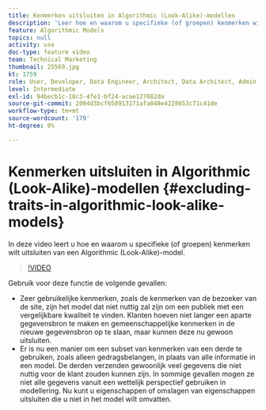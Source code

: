 ```yaml
---
title: Kenmerken uitsluiten in Algorithmic (Look-Alike)-modellen
description: 'Leer hoe en waarom u specifieke (of groepen) kenmerken wilt uitsluiten van een Algorithmic (Look-Alike)-model. '
feature: Algorithmic Models
topics: null
activity: use
doc-type: feature video
team: Technical Marketing
thumbnail: 25569.jpg
kt: 1759
role: User, Developer, Data Engineer, Architect, Data Architect, Admin, Leader
level: Intermediate
exl-id: 94becb1c-18c3-4fe1-bf24-acae127682da
source-git-commit: 2094d3bcf658913171afa848e4228653c71c41de
workflow-type: tm+mt
source-wordcount: '179'
ht-degree: 0%

---
```


# Kenmerken uitsluiten in Algorithmic (Look-Alike)-modellen {#excluding-traits-in-algorithmic-look-alike-models}

In deze video leert u hoe en waarom u specifieke (of groepen) kenmerken wilt uitsluiten van een Algorithmic (Look-Alike)-model.

>[!VIDEO](https://video.tv.adobe.com/v/25569/?quality=12)

Gebruik voor deze functie de volgende gevallen:

* Zeer gebruikelijke kenmerken, zoals de kenmerken van de bezoeker van de site, zijn het model dat niet nuttig zal zijn om een publiek met een vergelijkbare kwaliteit te vinden. Klanten hoeven niet langer een aparte gegevensbron te maken en gemeenschappelijke kenmerken in de nieuwe gegevensbron op te slaan, maar kunnen deze nu gewoon uitsluiten.
* Er is nu een manier om een subset van kenmerken van een derde te gebruiken, zoals alleen gedragsbelangen, in plaats van alle informatie in een model. De derden verzenden gewoonlijk veel gegevens die niet nuttig voor de klant zouden kunnen zijn. In sommige gevallen mogen ze niet alle gegevens vanuit een wettelijk perspectief gebruiken in modellering. Nu kunt u eigenschappen of omslagen van eigenschappen uitsluiten die u niet in het model wilt omvatten.
